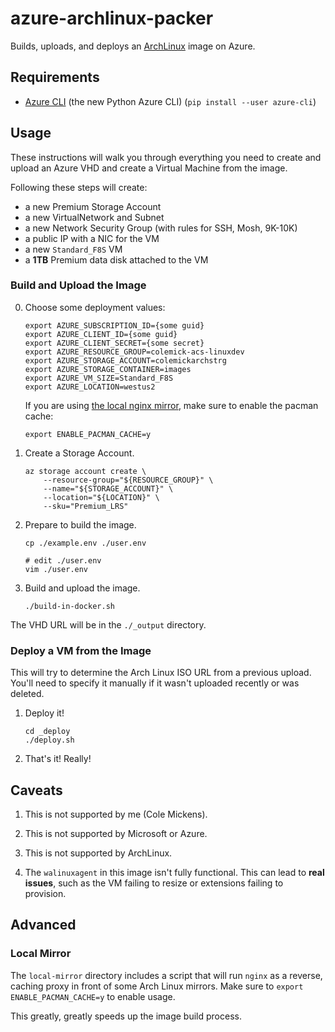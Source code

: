 # azure-archlinux-packer

Builds, uploads, and deploys an [ArchLinux](https://www.archlinux.org/) image on Azure.


## Requirements

 * [Azure CLI](https://github.com/Azure/azure-cli) (the new Python Azure CLI) (`pip install --user azure-cli`)


## Usage

These instructions will walk you through everything you need to create
and upload an Azure VHD and create a Virtual Machine from the image.

Following these steps will create:

  * a new Premium Storage Account
  * a new VirtualNetwork and Subnet
  * a new Network Security Group (with rules for SSH, Mosh, 9K-10K)
  * a public IP with a NIC for the VM
  * a new `Standard_F8S` VM
  * a **1TB** Premium data disk attached to the VM


### Build and Upload the Image

0. Choose some deployment values:
   ```shell
   export AZURE_SUBSCRIPTION_ID={some guid}
   export AZURE_CLIENT_ID={some guid}
   export AZURE_CLIENT_SECRET={some secret}
   export AZURE_RESOURCE_GROUP=colemick-acs-linuxdev
   export AZURE_STORAGE_ACCOUNT=colemickarchstrg
   export AZURE_STORAGE_CONTAINER=images
   export AZURE_VM_SIZE=Standard_F8S
   export AZURE_LOCATION=westus2
   ```

   If you are using [the local nginx mirror](#local-mirror), make sure to enable the pacman cache:
   ```shell
   export ENABLE_PACMAN_CACHE=y
   ```

1. Create a Storage Account.
   ```shell
   az storage account create \
       --resource-group="${RESOURCE_GROUP}" \
       --name="${STORAGE_ACCOUNT}" \
       --location="${LOCATION}" \
       --sku="Premium_LRS"
   ```

0. Prepare to build the image.
   ```shell
   cp ./example.env ./user.env

   # edit ./user.env
   vim ./user.env
   ```

1. Build and upload the image.
   ```shell
   ./build-in-docker.sh
   ```

The VHD URL will be in the `./_output` directory.


### Deploy a VM from the Image

This will try to determine the Arch Linux ISO URL from a previous upload.
You'll need to specify it manually if it wasn't uploaded recently or was deleted.

1. Deploy it!
   ```shell
   cd _deploy
   ./deploy.sh
   ```

2. That's it! Really!


## Caveats

1. This is not supported by me (Cole Mickens).

2. This is not supported by Microsoft or Azure.

3. This is not supported by ArchLinux.

4. The `walinuxagent` in this image isn't fully functional. This can lead
   to **real issues**, such as the VM failing to resize or extensions
   failing to provision.


## Advanced

### Local Mirror

The `local-mirror` directory includes a script that will run `nginx` as a reverse, caching proxy in front of some Arch Linux mirrors. Make sure to `export ENABLE_PACMAN_CACHE=y` to enable usage.

This greatly, greatly speeds up the image build process.
